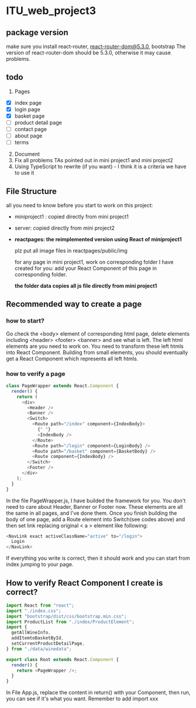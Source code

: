 # ITU_web_project3
## package version
make sure you install react-router, react-router-dom@5.3.0, bootstrap
The version of react-router-dom should be 5.3.0, otherwise it may cause problems.



## todo

1. Pages

- [x] index page
- [x] login page
- [x] basket page
- [ ] product detail page
- [ ] contact page
- [ ] about page
- [ ] terms

2. Document
3. Fix all problems TAs pointed out in mini project1 and mini project2
4. Using TypeScript to rewrite (if you want) - I think it is a criteria we have to use it

## File Structure

all you need to know before you start to work on this project:

- miniproject1 : copied directly from mini project1
- server: copied directly from mini project2
- **reactpages: the reimplemented version using React of miniproject1**

  plz put all image files in reactpages/public/img

  for any page in mini project1, work on corresponding folder I have created for you: add your React Component of this page in corresponding folder.

  **the folder data copies all js file directly from mini project1**

## Recommended way to create a page

### how to start?

Go check the \<body\> element of corresponding html page, delete elements including \<header\> \<footer\> \<banner\> and see what is left. The left html elements are you need to work on. You need to transform these left htmls into React Component. Building from small elements, you should eventually get a React Component which represents all left htmls.

### how to verify a page

```javascript
class PageWrapper extends React.Component {
  render() {
    return (
      <div>
        <Header />
        <Banner />
        <Switch>
          <Route path="/index" component={IndexBody}>
            {" "}
            <IndexBody />
          </Route>
          <Route path="/login" component={LoginBody} />
          <Route path="/basket" component={BasketBody} />
          <Route component={IndexBody} />
        </Switch>
        <Footer />
      </div>
    );
  }
}
```

In the file PageWrapper.js, I have builded the framework for you. You don't need to care about Header, Banner or Footer now. These elements are all the same in all pages, and I've done them. Once you finish building the body of one page, add a Route element into Switch(see codes above) and then set link replacing original < a > element like following:

```javascript
<NavLink exact activeClassName="active" to="/login">
  Login
</NavLink>
```

If everything you write is correct, then it should work and you can start from index jumping to your page.

## How to verify React Component I create is correct?

```javascript
import React from "react";
import "./index.css";
import "bootstrap/dist/css/bootstrap.min.css";
import ProductList from "./index/ProductElement";
import {
  getAllWineInfo,
  addItemtoBasketById,
  setCurrentProductDetailPage,
} from "./data/winedata";

export class Root extends React.Component {
  render() {
    return <PageWrapper />;
  }
}
```

In File App.js, replace the content in return() with your Component, then run, you can see if it's what you want. Remember to add import xxx
